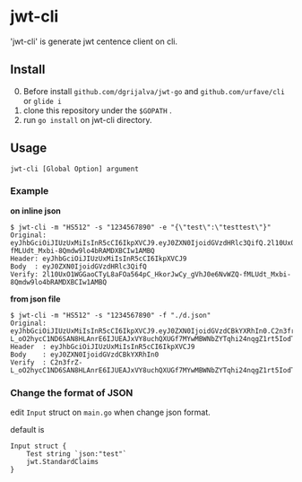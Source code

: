 # jwt-cli

'jwt-cli' is generate jwt centence client on cli.

## Install

0. Before install `github.com/dgrijalva/jwt-go` and `github.com/urfave/cli` or `glide i`
1. clone this repository under the `$GOPATH` .
2. run `go install` on jwt-cli directory.

## Usage

```
jwt-cli [Global Option] argument
```

### Example

**on inline json**

```
$ jwt-cli -m "HS512" -s "1234567890" -e "{\"test\":\"testtest\"}"
Original: eyJhbGciOiJIUzUxMiIsInR5cCI6IkpXVCJ9.eyJ0ZXN0IjoidGVzdHRlc3QifQ.2l10UxO1WGGaoCTyL8aFOa564pC_HkorJwCy_gVhJ0e6NvWZQ-fMLUdt_Mxbi-8Qmdw9lo4bRAMDXBCIw1AMBQ
Header: eyJhbGciOiJIUzUxMiIsInR5cCI6IkpXVCJ9
Body  : eyJ0ZXN0IjoidGVzdHRlc3QifQ
Verify: 2l10UxO1WGGaoCTyL8aFOa564pC_HkorJwCy_gVhJ0e6NvWZQ-fMLUdt_Mxbi-8Qmdw9lo4bRAMDXBCIw1AMBQ
```

**from json file**

```
$ jwt-cli -m "HS512" -s "1234567890" -f "./d.json"
Original: eyJhbGciOiJIUzUxMiIsInR5cCI6IkpXVCJ9.eyJ0ZXN0IjoidGVzdCBkYXRhIn0.C2n3frZ-L_oO2hycC1ND6SAN8HLAnrE6IJUEAJxVY8uchQXUGf7MYwMBWNbZYTqhi24nqgZ1rt5IodTpab1BvQ
Header  : eyJhbGciOiJIUzUxMiIsInR5cCI6IkpXVCJ9
Body    : eyJ0ZXN0IjoidGVzdCBkYXRhIn0
Verify  : C2n3frZ-L_oO2hycC1ND6SAN8HLAnrE6IJUEAJxVY8uchQXUGf7MYwMBWNbZYTqhi24nqgZ1rt5IodTpab1BvQ
```

### Change the format of JSON

edit `Input` struct on `main.go` when change json format.

default is 

```
Input struct {
	Test string `json:"test"`
	jwt.StandardClaims
}
```